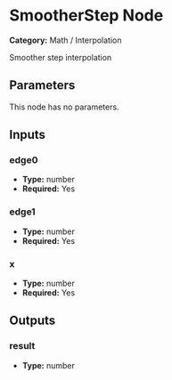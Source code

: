 
# SmootherStep Node

**Category:** Math / Interpolation

Smoother step interpolation

## Parameters

This node has no parameters.

## Inputs


### edge0
- **Type:** number
- **Required:** Yes



### edge1
- **Type:** number
- **Required:** Yes



### x
- **Type:** number
- **Required:** Yes



## Outputs


### result
- **Type:** number




